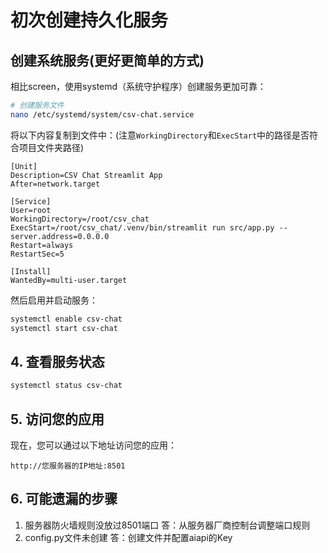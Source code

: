 # 初次创建持久化服务

## 创建系统服务(更好更简单的方式)

相比screen，使用systemd（系统守护程序）创建服务更加可靠：

```bash
# 创建服务文件
nano /etc/systemd/system/csv-chat.service
```

将以下内容复制到文件中：(注意`WorkingDirectory`和`ExecStart`中的路径是否符合项目文件夹路径)

```
[Unit]
Description=CSV Chat Streamlit App
After=network.target

[Service]
User=root
WorkingDirectory=/root/csv_chat
ExecStart=/root/csv_chat/.venv/bin/streamlit run src/app.py --server.address=0.0.0.0
Restart=always
RestartSec=5

[Install]
WantedBy=multi-user.target
```

然后启用并启动服务：

```bash
systemctl enable csv-chat
systemctl start csv-chat
```

## 4. 查看服务状态

```bash
systemctl status csv-chat
```

## 5. 访问您的应用

现在，您可以通过以下地址访问您的应用：

```
http://您服务器的IP地址:8501
```

## 6. 可能遗漏的步骤
1. 服务器防火墙规则没放过8501端口
答：从服务器厂商控制台调整端口规则
2. config.py文件未创建
答：创建文件并配置aiapi的Key
